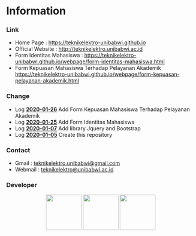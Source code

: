 # Information
### Link
* Home Page : https://teknikelektro-unibabwi.github.io
* Official Website : http://teknikelektro.unibabwi.ac.id
* Form Identitas Mahasiswa : https://teknikelektro-unibabwi.github.io/webpage/form-identitas-mahasiswa.html
* Form Kepuasan Mahasiswa Terhadap Pelayanan Akademik https://teknikelektro-unibabwi.github.io/webpage/form-kepuasan-pelayanan-akademik.html
### Change
* Log <u><b>2020-01-26</b></u> Add Form Kepuasan Mahasiswa Terhadap Pelayanan Akademik
* Log <u><b>2020-01-25</b></u> Add Form Identitas Mahasiswa
* Log <u><b>2020-01-07</b></u> Add library Jquery and Bootstrap
* Log <u><b>2020-01-05</b></u> Create this repository
### Contact
* Gmail : teknikelektro.unibabwi@gmail.com
* Webmail : teknikelektro@unibabwi.ac.id
### Developer
<div style="display: flex; flex-flow: row; align-items: center; justify-content: center;">
  <a href="https://github.com/ardirjs">
    <img width="95" height="95" src="https://avatars0.githubusercontent.com/u/47668013?s=460&v=4"></img>
  </a>
  <a>&nbsp;</a>
  <a href="https://github.com/teknikelektro-unibabwi">
    <img width="95" height="95" src="https://avatars1.githubusercontent.com/u/60310758?s=460&v=4"></img>
  </a>
  <a>&nbsp;</a>
  <a href="https://github.com/megabot-ijen">
    <img width="95" height="95" src="https://avatars3.githubusercontent.com/u/49744627?s=200&v=4"></img>
  </a>
</div>
